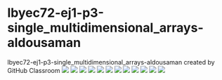 # lbyec72-ej1-p3-single_multidimensional_arrays-aldousaman
lbyec72-ej1-p3-single_multidimensional_arrays-aldousaman created by GitHub Classroom
![](menu.PNG)
![](answer.PNG)
![](1.PNG)
![](2.PNG)
![](3.PNG)
![](4.PNG)
![](5.PNG)
![](6.PNG)
![](7.PNG)
![](8.PNG)
![](9.PNG)
![](10.PNG)
